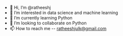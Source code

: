 - 👋 Hi, I’m @ratheeshj
- 👀 I’m interested in data science and machine learning
- 🌱 I’m currently learning Python
- 💞️ I’m looking to collaborate on Python
- 📫 How to reach me -- ratheeshjulk@gmail.com

<!---
ratheeshj/ratheeshj is a ✨ special ✨ repository because its `README.md` (this file) appears on your GitHub profile.
You can click the Preview link to take a look at your changes.
--->
